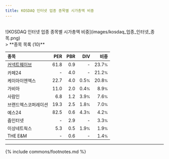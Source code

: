 ```yaml
---
title: KOSDAQ 인터넷 업종 종목별 시가총액 비중
---
```

<br>
![KOSDAQ 인터넷 업종 종목별 시가총액 비중](images/kosdaq_업종_인터넷_종목.png)
<br>
> **종목 목록 (10)**<a id="list"></a>

| **종목** | **PER** | **PBR** | **DIV** | **비중** |
| :------- | ------: | ------: | ------: | -------: |
| [커넥트웨이브](/119860/) | 61.8 | 0.9 | - | 23.7<small>%</small> |
| 카페24 | - | 4.0 | - | 21.2<small>%</small> |
| 케이아이엔엑스 | 22.7 | 4.0 | 0.5<small>%</small> | 20.8<small>%</small> |
| 가비아 | 11.0 | 2.0 | 0.4<small>%</small> | 8.9<small>%</small> |
| 사람인 | 6.8 | 1.2 | 3.9<small>%</small> | 7.6<small>%</small> |
| 브랜드엑스코퍼레이션 | 19.3 | 2.5 | 1.8<small>%</small> | 7.0<small>%</small> |
| 예스24 | 82.5 | 0.6 | 4.3<small>%</small> | 4.2<small>%</small> |
| 줌인터넷 | - | 2.9 | - | 3.3<small>%</small> |
| 이상네트웍스 | 5.3 | 0.5 | 1.9<small>%</small> | 1.9<small>%</small> |
| THE E&M | - | 0.6 | - | 1.4<small>%</small> |

---
{% include commons/footnotes.md %}